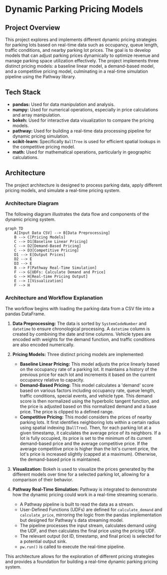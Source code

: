 # Dynamic Parking Pricing Models

## Project Overview

This project explores and implements different dynamic pricing strategies for parking lots based on real-time data such as occupancy, queue length, traffic conditions, and nearby parking lot prices. The goal is to develop models that can adjust parking prices dynamically to optimize revenue and manage parking space utilization effectively. The project implements three distinct pricing models: a baseline linear model, a demand-based model, and a competitive pricing model, culminating in a real-time simulation pipeline using the Pathway library.

## Tech Stack

*   **pandas:** Used for data manipulation and analysis.
*   **numpy:** Used for numerical operations, especially in price calculations and array manipulation.
*   **bokeh:** Used for interactive data visualization to compare the pricing models.
*   **pathway:** Used for building a real-time data processing pipeline for dynamic pricing simulation.
*   **scikit-learn:** Specifically `BallTree` is used for efficient spatial lookups in the competitive pricing model.
*   **math:** Used for mathematical operations, particularly in geographic calculations.

## Architecture

The project architecture is designed to process parking data, apply different pricing models, and simulate a real-time pricing system.

### Architecture Diagram

The following diagram illustrates the data flow and components of the dynamic pricing system. 
```mermaid
graph TD
    A[Input Data CSV] --> B[Data Preprocessing]
    B --> C[Pricing Models]
    C --> D1[Baseline Linear Pricing]
    C --> D2[Demand-Based Pricing]
    C --> D3[Competitive Pricing]
    D1 --> E[Output Prices]
    D2 --> E
    D3 --> E
    B --> F[Pathway Real-Time Simulation]
    F --> G[UDFs: Calculate Demand and Price]
    G --> H[Real-time Pricing Output]
    E --> I[Visualization]
    F --> H

```

### Architecture and Workflow Explanation

The workflow begins with loading the parking data from a CSV file into a pandas DataFrame.

1.  **Data Preprocessing:** The data is sorted by `SystemCodeNumber` and `datetime` to ensure chronological processing. A `datetime` column is created by combining the date and time columns. Vehicle types are encoded with weights for the demand function, and traffic conditions are also encoded numerically.

2.  **Pricing Models:** Three distinct pricing models are implemented:
    *   **Baseline Linear Pricing:** This model adjusts the price linearly based on the occupancy rate of a parking lot. It maintains a history of the previous price for each lot and increments it based on the current occupancy relative to capacity.
    *   **Demand-Based Pricing:** This model calculates a 'demand' score based on various factors including occupancy rate, queue length, traffic conditions, special events, and vehicle type. This demand score is then normalized using the hyperbolic tangent function, and the price is adjusted based on this normalized demand and a base price. The price is clipped to a defined range.
    *   **Competitive Pricing:** This model considers the prices of nearby parking lots. It first identifies neighboring lots within a certain radius using spatial indexing (`BallTree`). Then, for each parking lot at a given timestamp, it calculates the average price of its neighbors. If a lot is fully occupied, its price is set to the minimum of its current demand-based price and the average competitive price. If the average competitive price is higher than the lot's current price, the lot's price is increased slightly (capped at a maximum). Otherwise, the demand-based price is maintained.

3.  **Visualization:** Bokeh is used to visualize the prices generated by the different models over time for a selected parking lot, allowing for a comparison of their behavior.

4.  **Pathway Real-Time Simulation:** Pathway is integrated to demonstrate how the dynamic pricing could work in a real-time streaming scenario.
    *   A Pathway pipeline is built to read the data as a stream.
    *   User-Defined Functions (UDFs) are defined for `calculate_demand` and `calculate_price`, mirroring the logic from the pandas implementation but designed for Pathway's data streaming model.
    *   The pipeline processes the input stream, calculates demand using the UDF, and then calculates the final price using the pricing UDF.
    *   The relevant output (lot ID, timestamp, and final price) is selected for a potential output sink.
    *   `pw.run()` is called to execute the real-time pipeline.

This architecture allows for the exploration of different pricing strategies and provides a foundation for building a real-time dynamic parking pricing system.
